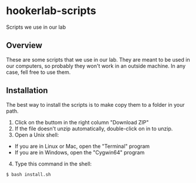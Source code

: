 # hookerlab-scripts
Scripts we use in our lab

## Overview

These are some scripts that we use in our lab. They are meant to be used in our computers, so probably they won't work in an outside machine. In any case, fell free to use them.
## Installation

The best way to install the scripts is to make copy them to a folder in your path.

1. Click on the buttom in the right column "Download ZIP"
2. If the file doesn't unzip automatically, double-click on in to unzip.
3. Open a Unix shell:
- If you are in Linux or Mac, open the "Terminal" program
- If you are in Windows, open the "Cygwin64" program
4. Type this command in the shell:

~~~
$ bash install.sh
~~~

